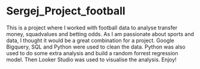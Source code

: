 # Sergej_Project_football
This is a project where I worked with football data to analyse transfer money, squadvalues and betting odds. 
As I am passionate about sports and data, I thought it would be a great combination for a project. Google Bigquery, SQL and Python were used to clean the data. 
Python was also used to do some extra analysis and build a random forrest regression model. Then Looker Studio was used to visualise the analysis.
Enjoy!

